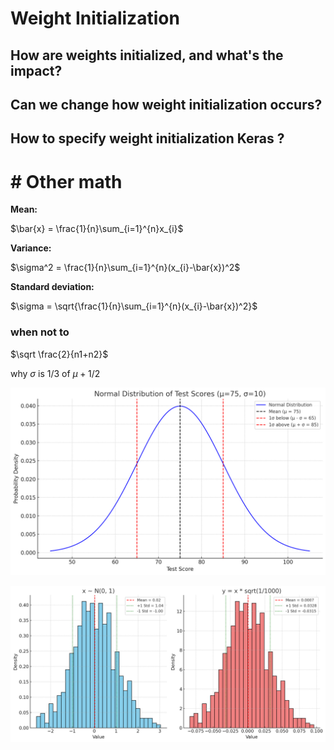 # Weight Initialization

## How are weights initialized, and what's the impact?

## Can we change how weight initialization occurs?

## How to specify weight initialization Keras ?

# # Other math

**Mean:**

$\bar{x} = \frac{1}{n}\sum_{i=1}^{n}x_{i}$

**Variance:**

$\sigma^2 = \frac{1}{n}\sum_{i=1}^{n}(x_{i}-\bar{x})^2$

**Standard deviation:**

$\sigma = \sqrt{\frac{1}{n}\sum_{i=1}^{n}(x_{i}-\bar{x})^2}$

### when not to

$\sqrt \frac{2}{n1+n2}$

why $\sigma$ is 1/3 of $\mu + 1/2$

![](assets/2025-06-02-16-29-07-7c3e8155-17ce-4474-83cf-fab16d7fb4ec.png)

![](assets/2025-06-02-18-16-45-96a639d7-12c9-4327-8873-4d8be984fcf0.png)
